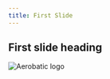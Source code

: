 ```yaml
---
title: First Slide
---
```


## First slide heading
![Aerobatic logo](https://www.aerobatic.com/media/aerobatic-header-logo.png)

